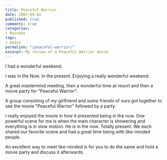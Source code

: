 ```yaml
---
title: Peaceful Warrior
date: 2007-04-02
published: true
comments: true
categories:
- Reviews
tags:
- peace
permalink: "/peaceful-warrior/"
excerpt: My review of a Peaceful Warrior movie
---
```

I had a wonderful weekend.

I was in the Now.  In the present.  Enjoying a really wonderful weekend.

A great mastermind meeting, then a wonderful time at resort and then a movie party for "Peaceful Warrior".

A group consisting of my girlfriend and some friends of ours got together to see the movie "Peaceful Warrior" followed by a party.

I really enjoyed the movie in how it presented being in the now.  One powerful scene for me is when the main character is showering and everything is in slow motion.  He is in the now.  Totally present.  We each shared our favorite scene and had a great time being with like-minded people.

An excellent way to meet like-minded is for you to do the same and hold a movie party and discuss it afterwards.